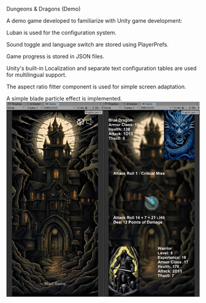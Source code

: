 Dungeons & Dragons (Demo)

A demo game developed to familiarize with Unity game development:

Luban is used for the configuration system.

Sound toggle and language switch are stored using PlayerPrefs.

Game progress is stored in JSON files.

Unity's built-in Localization and separate text configuration tables are used for multilingual support.

The aspect ratio fitter component is used for simple screen adaptation.

A simple blade particle effect is implemented.
![image](https://github.com/hhhenry/Dungeons-and-Dragons/blob/master/attachment.jpg)
